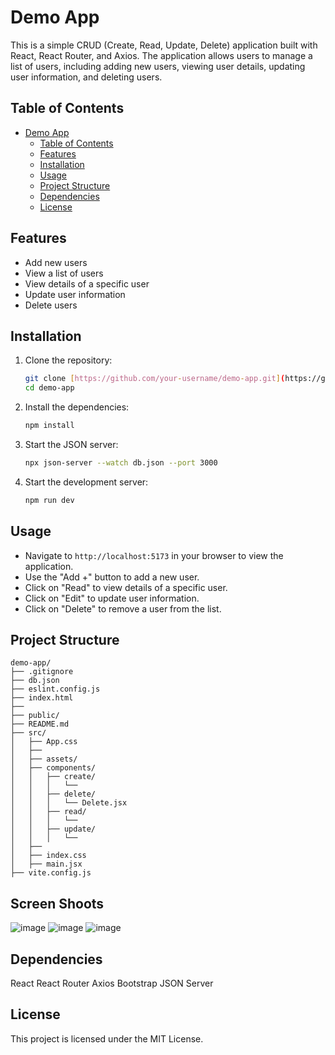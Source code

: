 # Demo App

This is a simple CRUD (Create, Read, Update, Delete) application built with React, React Router, and Axios. The application allows users to manage a list of users, including adding new users, viewing user details, updating user information, and deleting users.

## Table of Contents

- [Demo App](#demo-app)
  - [Table of Contents](#table-of-contents)
  - [Features](#features)
  - [Installation](#installation)
  - [Usage](#usage)
  - [Project Structure](#project-structure)
  - [Dependencies](#dependencies)
  - [License](#license)

## Features

- Add new users
- View a list of users
- View details of a specific user
- Update user information
- Delete users

## Installation

1. Clone the repository:

    ```sh
    git clone [https://github.com/your-username/demo-app.git](https://github.com/rKrishan99/Master-CRUD-Operations-with-Axios-Routers-and-JSON-Server.git)
    cd demo-app
    ```

2. Install the dependencies:

    ```sh
    npm install
    ```

3. Start the JSON server:

    ```sh
    npx json-server --watch db.json --port 3000
    ```

4. Start the development server:

    ```sh
    npm run dev
    ```

## Usage

- Navigate to `http://localhost:5173` in your browser to view the application.
- Use the "Add +" button to add a new user.
- Click on "Read" to view details of a specific user.
- Click on "Edit" to update user information.
- Click on "Delete" to remove a user from the list.

## Project Structure

```plaintext
demo-app/
├── .gitignore
├── db.json
├── eslint.config.js
├── index.html
├── 
├── public/
├── README.md
├── src/
│   ├── App.css
│   ├── 
│   ├── assets/
│   ├── components/
│   │   ├── create/
│   │   │   └── 
│   │   ├── delete/
│   │   │   └── Delete.jsx
│   │   ├── read/
│   │   │   └── 
│   │   ├── update/
│   │   │   └── 
│   ├── 
│   ├── index.css
│   ├── main.jsx
├── vite.config.js

```

## Screen Shoots
![image](https://github.com/user-attachments/assets/247bc40d-3ad8-4755-a055-20daba1c8c2e)
![image](https://github.com/user-attachments/assets/edf1befb-131c-4b8b-a80f-bf997e0fc923)
![image](https://github.com/user-attachments/assets/2f77e95d-117c-4819-927c-ea058a6ee41e)


## Dependencies
React
React Router
Axios
Bootstrap
JSON Server

## License
This project is licensed under the MIT License.
